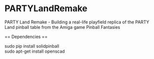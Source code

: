 PARTYLandRemake
===============

PARTY Land Remake - Building a real-life playfield replica of the PARTY Land pinball table from the Amiga game Pinball Fantasies

== Dependencies ==

 sudo pip install solidpinball  
 sudo apt-get install openscad  
